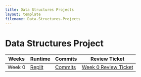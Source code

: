 ```yaml
---
title: Data Structures Projects
layout: template
filename: Data-Structures-Projects
--- 
```


# Data Structures Project

|Weeks|Runtime|Commits|Review Ticket|
| - | - | - | - |
|Week 0|[Replit](https://replit.com/@GavinWu3/Gavin-2#)|[Commits](https://github.com/GavinYWu/Gavin/commit/5fc9f83a8cee293628527f0fdbd1cd8c49cc93ee)|[Week 0 Review Ticket](https://github.com/GavinYWu/Gavin/issues/1)|
